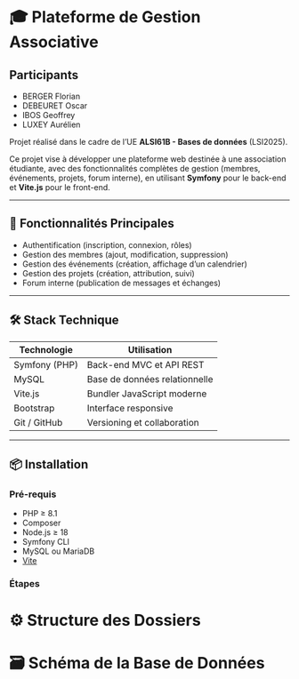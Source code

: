 # 🎓 Plateforme de Gestion Associative

## Participants 

- BERGER Florian
- DEBEURET Oscar
- IBOS Geoffrey
- LUXEY Aurélien

Projet réalisé dans le cadre de l’UE **ALSI61B - Bases de données** (LSI2025).

Ce projet vise à développer une plateforme web destinée à une association étudiante, avec des fonctionnalités complètes de gestion (membres, événements, projets, forum interne), en utilisant **Symfony** pour le back-end et **Vite.js** pour le front-end.

---

## 🚀 Fonctionnalités Principales

- Authentification (inscription, connexion, rôles)
- Gestion des membres (ajout, modification, suppression)
- Gestion des événements (création, affichage d’un calendrier)
- Gestion des projets (création, attribution, suivi)
- Forum interne (publication de messages et échanges)

---

## 🛠️ Stack Technique

| Technologie      | Utilisation                        |
|------------------|------------------------------------|
| Symfony (PHP)    | Back-end MVC et API REST           |
| MySQL            | Base de données relationnelle      |
| Vite.js          | Bundler JavaScript moderne         |
| Bootstrap        | Interface responsive               |
| Git / GitHub     | Versioning et collaboration        |

---

## 📦 Installation

### Pré-requis

- PHP ≥ 8.1
- Composer
- Node.js ≥ 18
- Symfony CLI
- MySQL ou MariaDB
- [Vite](https://vitejs.dev)

### Étapes

# ⚙️ Structure des Dossiers

# 🗃️ Schéma de la Base de Données



